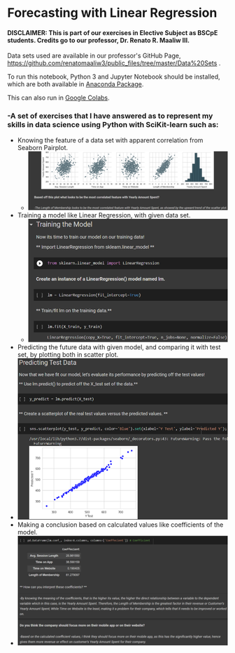 # Forecasting with Linear Regression
#### DISCLAIMER: This is part of our exercises in Elective Subject as BSCpE students. Credits go to our professor, Dr. Renato R. Maaliw III.
Data sets used are available in our professor's GitHub Page, https://github.com/renatomaaliw3/public_files/tree/master/Data%20Sets .

To run this notebook, Python 3 and Jupyter Notebook should be installed, which are both available in [Anaconda Package](https://www.anaconda.com/products/distribution).

This can also run in [Google Colabs](colab.research.google.com).


### -A set of exercises that I have answered as to represent my skills in data science using Python with SciKit-learn such as:
- Knowing the feature of a data set with apparent correlation from Seaborn Pairplot.
  - ![](images/show1.png)
- Training a model like Linear Regression, with given data set. 
  - ![](images/show2.png)
 - Predicting the future data with given model, and comparing it with test set, by plotting both in scatter plot.
  - ![](images/show3.png)
 - Making a conclusion based on calculated values like coefficients of the model.
  - ![](images/show4.png)
